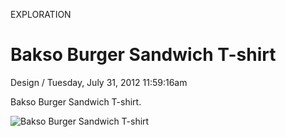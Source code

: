 <p class="type">EXPLORATION</p>

# Bakso Burger Sandwich T-shirt

<p class="meta">Design  /  Tuesday, July 31, 2012 11:59:16am</p>

Bakso Burger Sandwich T-shirt.

![Bakso Burger Sandwich T-shirt](https://farooq-agent.web.app/assets/images/works/details/62-bakso-burger-sandwich-t-shirt/i55.png)
